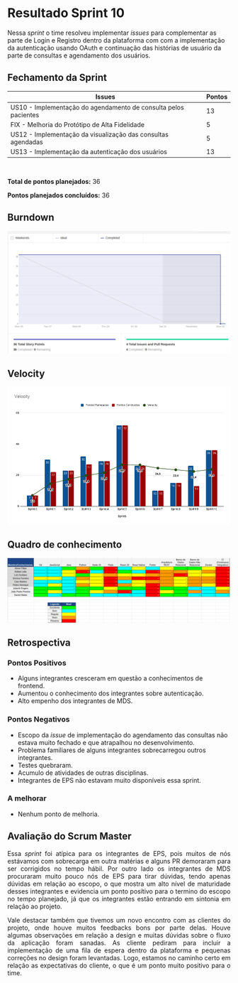 # Resultado Sprint 10

<p style="align-item: justify;">
    Nessa <i>sprint</i> o time resolveu implementar <i>issues</i> para complementar as parte de Login e Registro dentro da plataforma com com a implementação da autenticação usando OAuth e continuação das histórias de usuário da parte de consultas e agendamento dos usuários.
</p>

## Fechamento da Sprint

| Issues | Pontos |
| ------ | ------ |
| US10 - Implementação do agendamento de consulta pelos pacientes | 13 |
| FIX - Melhoria do Protótipo de Alta Fidelidade | 5 |
| US12 - Implementação da visualização das consultas agendadas | 5 |
| US13 - Implementação da autenticação dos usuários | 13 |

</br>

**Total de pontos planejados:** 36
</br>

**Pontos planejados concluídos:** 36
</br>

## Burndown

![Burnout Sprint 10](./img/burndown_sprint10.png)

## Velocity

![Velocity Sprint 10](./img/velocity_sprint10.png)

## Quadro de conhecimento

![Quadro Sprint 10](./img/quadro_conhecimento_sprint10.png)

## Retrospectiva

### Pontos Positivos

- Alguns integrantes cresceram em questão a conhecimentos de frontend.
- Aumentou o conhecimento dos integrantes sobre autenticação.
- Alto empenho dos integrantes de MDS.

### Pontos Negativos

- Escopo da *issue* de implementação do agendamento das consultas não estava muito fechado e que atrapalhou no desenvolvimento.
- Problema familiares de alguns integrantes sobrecarregou outros integrantes.
- Testes quebraram.
- Acumulo de atividades de outras disciplinas.
- Integrantes de EPS não estavam muito disponíveis essa sprint.

### A melhorar

- Nenhum ponto de melhoria.

## Avaliação do Scrum Master

<p style="text-align: justify;">
    Essa <i>sprint</i> foi atípica para os integrantes de EPS, pois muitos de nós estávamos com sobrecarga em outra matérias e alguns PR demoraram para ser corrigidos no tempo hábil. Por outro lado os integrantes de MDS procuraram muito pouco nós de EPS para tirar dúvidas, tendo apenas dúvidas em relação ao escopo, o que mostra um alto nível de maturidade desses integrantes e evidencia um ponto posítivo para o termino do escopo no tempo planejado, já que os integrantes estão entrando em sintonia em relação ao projeto.
</p>

<p style="text-align: justify;">
    Vale destacar também que tivemos um novo encontro com as clientes do projeto, onde houve muitos feedbacks bons por parte delas. Houve algumas observações em relação a design e muitas dúvidas sobre o fluxo da aplicação foram sanadas. As cliente pediram para incluir a implementação de uma fila de espera dentro da plataforma e pequenas correções no design foram levantadas. Logo, estamos no caminho certo em relação as expectativas do cliente, o que é um ponto muito positivo para o time.
</p>
